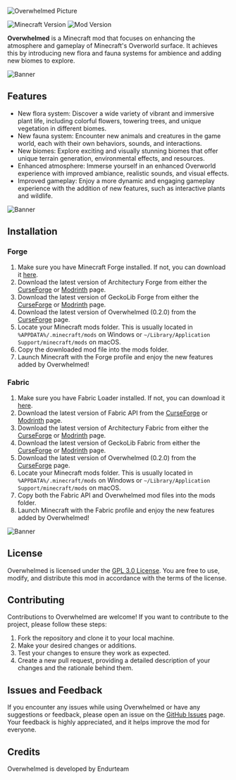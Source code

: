 ![Overwhelmed Picture](https://github.com/Codetoil/Overwhelmed/blob/dev/0.2.x/common/src/main/resources/assets/overwhelmed/minecraft_title.png)

![Minecraft Version](https://img.shields.io/badge/Minecraft%20Version-1.20.1-brightgreen.svg)
![Mod Version](https://img.shields.io/badge/Mod%20Version-0.2.0-blue.svg)

**Overwhelmed** is a Minecraft mod that focuses on enhancing the atmosphere and gameplay of Minecraft's Overworld surface. It achieves this by introducing new flora and fauna systems for ambience and adding new biomes to explore.

![Banner](https://github.com/Codetoil/Overwhelmed/blob/dev/0.2.x/common/src/main/resources/assets/overwhelmed/grid.png)

## Features

- New flora system: Discover a wide variety of vibrant and immersive plant life, including colorful flowers, towering trees, and unique vegetation in different biomes.
- New fauna system: Encounter new animals and creatures in the game world, each with their own behaviors, sounds, and interactions.
- New biomes: Explore exciting and visually stunning biomes that offer unique terrain generation, environmental effects, and resources.
- Enhanced atmosphere: Immerse yourself in an enhanced Overworld experience with improved ambiance, realistic sounds, and visual effects.
- Improved gameplay: Enjoy a more dynamic and engaging gameplay experience with the addition of new features, such as interactive plants and wildlife.

![Banner](https://github.com/Codetoil/Overwhelmed/blob/dev/0.2.x/common/src/main/resources/assets/overwhelmed/grid.png)

## Installation

### Forge

1. Make sure you have Minecraft Forge installed. If not, you can download it [here](https://files.minecraftforge.net/net/minecraftforge/forge/index_1.20.html).
2. Download the latest version of Architectury Forge from either the [CurseForge](https://www.curseforge.com/minecraft/mc-mods/architectury-api) or [Modrinth](https://modrinth.com/mod/architectury-api) page.
3. Download the latest version of GeckoLib Forge from either the [CurseForge](https://www.curseforge.com/minecraft/mc-mods/geckolib) or [Modrinth](https://modrinth.com/mod/geckolib/versions) page.
4. Download the latest version of Overwhelmed (0.2.0) from the [CurseForge](https://www.curseforge.com/minecraft/mc-mods/overwhelmed) page.
5. Locate your Minecraft mods folder. This is usually located in `%APPDATA%/.minecraft/mods` on Windows or `~/Library/Application Support/minecraft/mods` on macOS.
6. Copy the downloaded mod file into the mods folder.
7. Launch Minecraft with the Forge profile and enjoy the new features added by Overwhelmed!

### Fabric

1. Make sure you have Fabric Loader installed. If not, you can download it [here](https://fabricmc.net/use/).
2. Download the latest version of Fabric API from the [CurseForge](https://www.curseforge.com/minecraft/mc-mods/fabric-api) or [Modrinth](https://modrinth.com/mod/fabric-api) page.
3. Download the latest version of Architectury Fabric from either the [CurseForge](https://www.curseforge.com/minecraft/mc-mods/architectury-api) or [Modrinth](https://modrinth.com/mod/architectury-api) page.
4. Download the latest version of GeckoLib Fabric from either the [CurseForge](https://www.curseforge.com/minecraft/mc-mods/geckolib) or [Modrinth](https://modrinth.com/mod/geckolib/versions) page.
5. Download the latest version of Overwhelmed (0.2.0) from the [CurseForge](https://www.curseforge.com/minecraft/mc-mods/overwhelmed) page.
6. Locate your Minecraft mods folder. This is usually located in `%APPDATA%/.minecraft/mods` on Windows or `~/Library/Application Support/minecraft/mods` on macOS.
7. Copy both the Fabric API and Overwhelmed mod files into the mods folder.
8. Launch Minecraft with the Fabric profile and enjoy the new features added by Overwhelmed!

![Banner](https://github.com/Codetoil/Overwhelmed/blob/dev/0.2.x/common/src/main/resources/assets/overwhelmed/grid.png)

## License

Overwhelmed is licensed under the [GPL 3.0 License](https://www.gnu.org/licenses/gpl-3.0.en.html). You are free to use, modify, and distribute this mod in accordance with the terms of the license.

## Contributing

Contributions to Overwhelmed are welcome! If you want to contribute to the project, please follow these steps:

1. Fork the repository and clone it to your local machine.
2. Make your desired changes or additions.
3. Test your changes to ensure they work as expected.
4. Create a new pull request, providing a detailed description of your changes and the rationale behind them.

## Issues and Feedback

If you encounter any issues while using Overwhelmed or have any suggestions or feedback, please open an issue on the [GitHub Issues](https://github.com/codetoil/overwhelmed/issues) page. Your feedback is highly appreciated, and it helps improve the mod for everyone.

## Credits

Overwhelmed is developed by Endurteam
